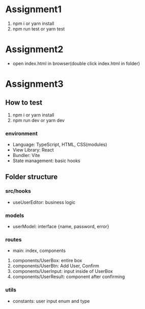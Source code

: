 # Assignment1
1. npm i or yarn install
2. npm run test or yarn test

# Assignment2
- open index.html in browser(double click index.html in folder)

# Assignment3
## How to test
1. npm i or yarn install
2. npm run dev or yarn dev

### environment
- Language: TypeScript, HTML, CSS(modules)
- View Library: React
- Bundler: Vite
- State management: basic hooks

## Folder structure
### src/hooks
- useUserEditor: business logic

### models
- userModel: interface {name, password, error}

### routes
- main: index, components
1. components/UserBox: entire box
2. components/UserBtn: Add User, Confirm
3. components/UserInput: input inside of UserBox
4. components/UserResult: component after confirming

### utils
- constants: user input enum and type